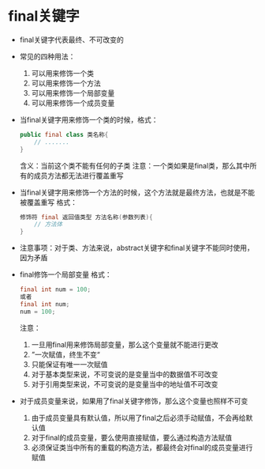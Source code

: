 # final关键字

- final关键字代表最终、不可改变的

- 常见的四种用法：

  1. 可以用来修饰一个类
  2. 可以用来修饰一个方法
  3. 可以用来修饰一个局部变量
  4. 可以用来修饰一个成员变量

- 当final关键字用来修饰一个类的时候，格式：

  ~~~java
  public final class 类名称{
      // .......
  }
  ~~~

  含义：当前这个类不能有任何的子类
  注意：一个类如果是final类，那么其中所有的成员方法都无法进行覆盖重写

- 当final关键字用来修饰一个方法的时候，这个方法就是最终方法，也就是不能被覆盖重写
  格式：

  ~~~java
  修饰符 final 返回值类型 方法名称(参数列表){
      // 方法体
  }
  ~~~

- 注意事项：对于类、方法来说，abstract关键字和final关键字不能同时使用，因为矛盾

- final修饰一个局部变量
  格式：

  ~~~java
  final int num = 100;
  或者
  final int num;
  num = 100;
  ~~~

  注意：

  1. 一旦用final用来修饰局部变量，那么这个变量就不能进行更改
  2. ”一次赋值，终生不变“
  3. 只能保证有唯一一次赋值
  4. 对于基本类型来说，不可变说的是变量当中的数据值不可改变
  5. 对于引用类型来说，不可变说的是变量当中的地址值不可改变

- 对于成员变量来说，如果用了final关键字修饰，那么这个变量也照样不可变

  1. 由于成员变量具有默认值，所以用了final之后必须手动赋值，不会再给默认值
  2. 对于final的成员变量，要么使用直接赋值，要么通过构造方法赋值
  3. 必须保证类当中所有的重载的构造方法，都最终会对final的成员变量进行赋值